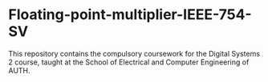# Floating-point-multiplier-IEEE-754-SV
This repository contains the compulsory coursework for the Digital Systems 2 course, taught at the School of Electrical and Computer Engineering of AUTH. 
